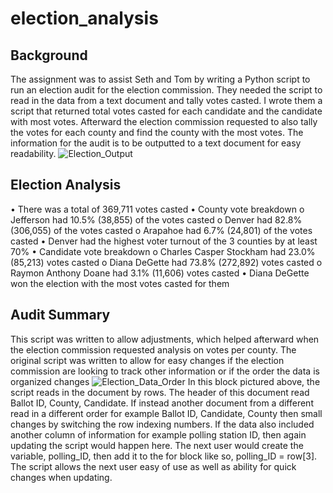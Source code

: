 # election_analysis

## Background
The assignment was to assist Seth and Tom by writing a Python script to run an election audit for the election commission. They needed the script to read in the data from a text document and tally votes casted. I wrote them a script that returned total votes casted for each candidate and the candidate with most votes. Afterward the election commission requested to also tally the votes for each county and find the county with the most votes. The information for the audit is to be outputted to a text document for easy readability.
![Election_Output](https://user-images.githubusercontent.com/56700719/149681575-5bd414d7-961b-4c5e-9bb3-c4953bde38ec.JPG)
## Election Analysis
•	There was a total of 369,711 votes casted
•	County vote breakdown
o	Jefferson had 10.5% (38,855) of the votes casted
o	Denver had 82.8% (306,055) of the votes casted
o	Arapahoe had 6.7% (24,801) of the votes casted
•	Denver had the highest voter turnout of the 3 counties by at least 70%
•	Candidate vote breakdown
o	Charles Casper Stockham had 23.0% (85,213) votes casted
o	Diana DeGette had 73.8% (272,892) votes casted
o	Raymon Anthony Doane had 3.1% (11,606) votes casted
•	Diana DeGette won the election with the most votes casted for them
## Audit Summary
This script was written to allow adjustments, which helped afterward when the election commission requested analysis on votes per county. The original script was written to allow for easy changes if the election commission are looking to track other information or if the order the data is organized changes
![Election_Data_Order](https://user-images.githubusercontent.com/56700719/149681596-8700c325-d278-4c1e-98c0-18a50fa4f90e.JPG)
In this block pictured above, the script reads in the document by rows. The header of this document read Ballot ID, County, Candidate. If instead another document from a different read in a different order for example Ballot ID, Candidate, County then small changes by switching the row indexing numbers. If the data also included another column of information for example polling station ID, then again updating the script would happen here. The next user would create the variable, polling_ID, then add it to the for block like so, polling_ID = row[3]. The script allows the next user easy of use as well as ability for quick changes when updating.
